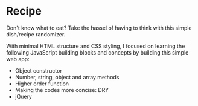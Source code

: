 Recipe
======

Don't know what to eat? Take the hassel of having to think with this simple dish/recipe randomizer.

With minimal HTML structure and CSS styling, I focused on learning the following JavaScript building blocks and concepts by building this simple web app:

- Object constructor
- Number, string, object and array methods
- Higher order function
- Making the codes more concise: DRY
- jQuery
